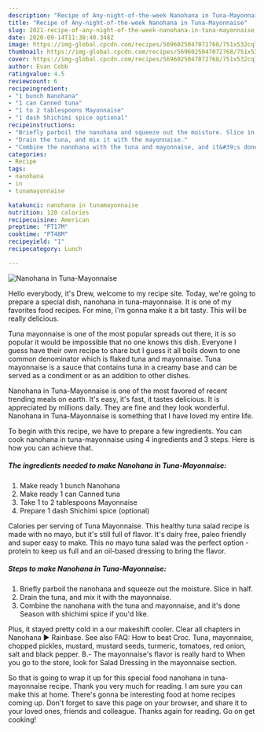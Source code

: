 ```yaml
---
description: "Recipe of Any-night-of-the-week Nanohana in Tuna-Mayonnaise"
title: "Recipe of Any-night-of-the-week Nanohana in Tuna-Mayonnaise"
slug: 2021-recipe-of-any-night-of-the-week-nanohana-in-tuna-mayonnaise
date: 2020-09-14T11:38:40.348Z
image: https://img-global.cpcdn.com/recipes/5696025047072768/751x532cq70/nanohana-in-tuna-mayonnaise-recipe-main-photo.jpg
thumbnail: https://img-global.cpcdn.com/recipes/5696025047072768/751x532cq70/nanohana-in-tuna-mayonnaise-recipe-main-photo.jpg
cover: https://img-global.cpcdn.com/recipes/5696025047072768/751x532cq70/nanohana-in-tuna-mayonnaise-recipe-main-photo.jpg
author: Evan Cobb
ratingvalue: 4.5
reviewcount: 6
recipeingredient:
- "1 bunch Nanohana"
- "1 can Canned tuna"
- "1 to 2 tablespoons Mayonnaise"
- "1 dash Shichimi spice optional"
recipeinstructions:
- "Briefly parboil the nanohana and squeeze out the moisture. Slice in half."
- "Drain the tuna, and mix it with the mayonnaise."
- "Combine the nanohana with the tuna and mayonnaise, and it&#39;s done Season with shichimi spice if you&#39;d like."
categories:
- Recipe
tags:
- nanohana
- in
- tunamayonnaise

katakunci: nanohana in tunamayonnaise 
nutrition: 120 calories
recipecuisine: American
preptime: "PT17M"
cooktime: "PT48M"
recipeyield: "1"
recipecategory: Lunch

---
```



![Nanohana in Tuna-Mayonnaise](https://img-global.cpcdn.com/recipes/5696025047072768/751x532cq70/nanohana-in-tuna-mayonnaise-recipe-main-photo.jpg)

Hello everybody, it's Drew, welcome to my recipe site. Today, we're going to prepare a special dish, nanohana in tuna-mayonnaise. It is one of my favorites food recipes. For mine, I'm gonna make it a bit tasty. This will be really delicious.

Tuna mayonnaise is one of the most popular spreads out there, it is so popular it would be impossible that no one knows this dish. Everyone I guess have their own recipe to share but I guess it all boils down to one common denominator which is flaked tuna and mayonnaise. Tuna mayonnaise is a sauce that contains tuna in a creamy base and can be served as a condiment or as an addition to other dishes.

Nanohana in Tuna-Mayonnaise is one of the most favored of recent trending meals on earth. It's easy, it's fast, it tastes delicious. It is appreciated by millions daily. They are fine and they look wonderful. Nanohana in Tuna-Mayonnaise is something that I have loved my entire life.


To begin with this recipe, we have to prepare a few ingredients. You can cook nanohana in tuna-mayonnaise using 4 ingredients and 3 steps. Here is how you can achieve that.

<!--inarticleads1-->

##### The ingredients needed to make Nanohana in Tuna-Mayonnaise:

1. Make ready 1 bunch Nanohana
1. Make ready 1 can Canned tuna
1. Take 1 to 2 tablespoons Mayonnaise
1. Prepare 1 dash Shichimi spice (optional)


Calories per serving of Tuna Mayonnaise. This healthy tuna salad recipe is made with no mayo, but it&#39;s still full of flavor. It&#39;s dairy free, paleo friendly and super easy to make. This no mayo tuna salad was the perfect option - protein to keep us full and an oil-based dressing to bring the flavor. 

<!--inarticleads2-->

##### Steps to make Nanohana in Tuna-Mayonnaise:

1. Briefly parboil the nanohana and squeeze out the moisture. Slice in half.
1. Drain the tuna, and mix it with the mayonnaise.
1. Combine the nanohana with the tuna and mayonnaise, and it&#39;s done Season with shichimi spice if you&#39;d like.


Plus, it stayed pretty cold in a our makeshift cooler. Clear all chapters in Nanohana ► Rainbase. See also FAQ: How to beat Croc. Tuna, mayonnaise, chopped pickles, mustard, mustard seeds, turmeric, tomatoes, red onion, salt and black pepper. B.- The mayonnaise&#39;s flavor is really hard to When you go to the store, look for Salad Dressing in the mayonnaise section. 

So that is going to wrap it up for this special food nanohana in tuna-mayonnaise recipe. Thank you very much for reading. I am sure you can make this at home. There's gonna be interesting food at home recipes coming up. Don't forget to save this page on your browser, and share it to your loved ones, friends and colleague. Thanks again for reading. Go on get cooking!
